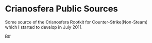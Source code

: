 # Crianosfera Public Sources
Some source of the Crianosfera Rootkit for Counter-Strike(Non-Steam) which I started to develop in July 2011.


B#
